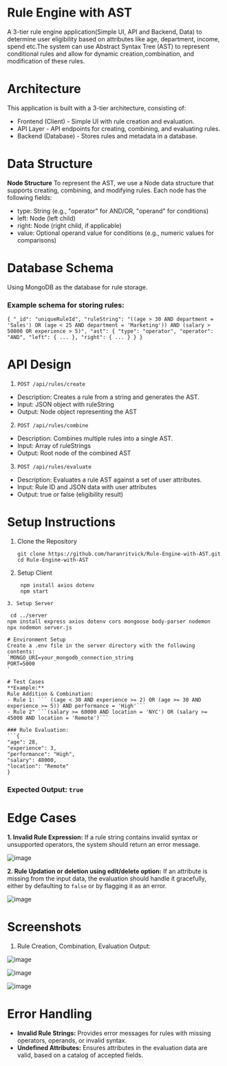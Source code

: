 # Rule Engine with AST

A 3-tier rule engine application(Simple UI, API and Backend, Data) to determine
user eligibility based on attributes like age, department, income, spend etc.The system can use Abstract Syntax Tree (AST) to represent conditional rules and allow for dynamic
creation,combination, and modification of these rules.

# Architecture
This application is built with a 3-tier architecture, consisting of:

- Frontend (Client) - Simple UI with rule creation and evaluation.
- API Layer - API endpoints for creating, combining, and evaluating rules.
- Backend (Database) - Stores rules and metadata in a database.

# Data Structure
**Node Structure**
To represent the AST, we use a Node data structure that supports creating, combining, and modifying rules.
Each node has the following fields:

- type: String (e.g., "operator" for AND/OR, "operand" for conditions)
- left: Node (left child)
- right: Node (right child, if applicable)
- value: Optional operand value for conditions (e.g., numeric values for comparisons)

# Database Schema
Using MongoDB as the database for rule storage.

### Example schema for storing rules:
`
{
  "_id": "uniqueRuleId",
  "ruleString": "((age > 30 AND department = 'Sales') OR (age < 25 AND department = 'Marketing')) AND (salary > 50000 OR experience > 5)",
  "ast": {
    "type": "operator",
    "operator": "AND",
    "left": { ... },
    "right": { ... }
  }
}
`
# API Design
1. `POST /api/rules/create`

- Description: Creates a rule from a string and generates the AST.
- Input: JSON object with ruleString
- Output: Node object representing the AST
  
2. `POST /api/rules/combine`

- Description: Combines multiple rules into a single AST.
- Input: Array of ruleStrings
- Output: Root node of the combined AST
  
3. `POST /api/rules/evaluate`

- Description: Evaluates a rule AST against a set of user attributes.
- Input: Rule ID and JSON data with user attributes
- Output: true or false (eligibility result)

# Setup Instructions
1. Clone the Repository
   ```
   git clone https://github.com/haranritvick/Rule-Engine-with-AST.git
   cd Rule-Engine-with-AST
   ```
2. Setup Client
   ```cd client
    npm install axios dotenv
    npm start
```
3. Setup Server
   ```
     cd ../server
    npm install express axios dotenv cors mongoose body-parser nodemon
    npx nodemon server.js
   ```
# Environment Setup
Create a .env file in the server directory with the following contents:
`MONGO_URI=your_mongodb_connection_string
 PORT=5000
`

# Test Cases
**Example:**
Rule Addition & Combination:
- Rule 1: ``` ((age < 30 AND experience >= 2) OR (age >= 30 AND experience >= 5)) AND performance = 'High'```
- Rule 2" ```(salary >= 60000 AND location = 'NYC') OR (salary >= 45000 AND location = 'Remote')```

### Rule Evaluation:
```{ 
  "age": 28, 
  "experience": 3, 
  "performance": "High", 
  "salary": 48000, 
  "location": "Remote" 
}
```
### Expected Output: `true`

# Edge Cases

**1. Invalid Rule Expression:** If a rule string contains invalid syntax or unsupported operators, the system should return an error message.

![image](https://github.com/user-attachments/assets/e36996c6-b457-46ff-b24c-2193cc33d1bf)

**2. Rule Updation or deletion using edit/delete option:** If an attribute is missing from the input data, the evaluation should handle it gracefully, either by defaulting to `false` or by flagging it as an error.

![image](https://github.com/user-attachments/assets/6cf31094-1133-42ad-9e81-5eeda6cfb519)

# Screenshots

1. Rule Creation, Combination, Evaluation Output:
   
![image](https://github.com/user-attachments/assets/b9a1198f-bcf9-49cc-9aea-e356f8c28693)

![image](https://github.com/user-attachments/assets/ce9a7764-1345-44c0-b8a3-609d21d75049)


   ![image](https://github.com/user-attachments/assets/8ccc2d30-43a7-4253-b6ba-25aa2de27e0a)

# Error Handling
- **Invalid Rule Strings:** Provides error messages for rules with missing operators, operands, or invalid syntax.
- **Undefined Attributes:** Ensures attributes in the evaluation data are valid, based on a catalog of accepted fields.
